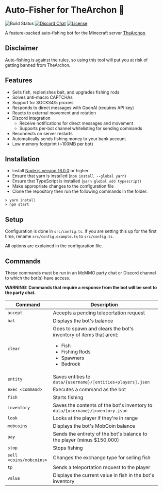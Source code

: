 # Auto-Fisher for TheArchon 🎣
![Build Status](https://github.com/matteopolak/thearchon/actions/workflows/check.yml/badge.svg)
[![Discord Chat][discord-image]][discord-url]
[![License][license-image]][license-url]<br>

[discord-url]: https://discord.gg/VCC2UvcKuH
[discord-image]: https://img.shields.io/discord/958781045841485834.svg

[license-url]: https://opensource.org/licenses/MIT
[license-image]: https://img.shields.io/npm/l/make-coverage-badge.svg

A feature-packed auto-fishing bot for the Minecraft server [TheArchon](https://thearchon.net/).

## Disclaimer
Auto-fishing is against the rules, so using this tool will put you at risk of getting banned from TheArchon.

## Features
* Sells fish, replenishes bait, and upgrades fishing rods
* Solves anti-macro CAPTCHAs
* Support for SOCKS4/5 proxies
* Responds to direct messages with OpenAI (requires API key)
* Reacts to external movement and rotation
* Discord integration
	* Receive notifications for direct messages and movement
	* Supports per-bot channel whitelisting for sending commands
* Reconnects on server restarts
* Automatically sends fishing money to your bank account
* Low memory footprint (~100MB per bot)

## Installation

* Install [Node.js version 16.0.0](https://nodejs.org/en/download/) or higher
* Ensure that yarn is installed (`npm install --global yarn`)
* Ensure that TypeScript is installed  (`yarn global add typescript`)
* Make appropriate changes to the configuration file
* Clone the repository then run the following commands in the folder:
```
> yarn install
> npm start
```

## Setup
Configuration is done in `src/config.ts`.
If you are setting this up for the first time, rename `src/config.example.ts` to `src/config.ts`.

All options are explained in the configuration file.

## Commands
These commands must be run in an McMMO party chat or Discord channel to which the bot(s) have access.

**WARNING: Commands that require a response from the bot will be sent to the party chat.**

| Command | Description |
| --- | --- |
| `accept` | Accepts a pending teleportation request |
| `bal` | Displays the bot's balance |
| `clear` | Goes to spawn and clears the bot's inventory of items that arent: <ul><li>Fish</li><li>Fishing Rods</li><li>Spawners</li><li>Bedrock</li></ul> |
| `entity` | Saves entities to `data/{username}/[entities+players].json` |
| `exec <command>` | Executes a command as the bot |
| `fish` | Starts fishing |
| `inventory` | Saves the contents of the bot's inventory to `data/{username}/inventory.json` |
| `look` | Looks at the player if they're in range |
| `mobcoins` | Displays the bot's MobCoin balance |
| `pay` | Sends the entirety of the bot's balance to the player (minus $150,000) |
| `stop` | Stops fishing |
| `sell <coins/mobcoins>` | Changes the exchange type for selling fish |
| `tp` | Sends a teleportation request to the player |
| `value` | Displays the current value in fish in the bot's inventory |
